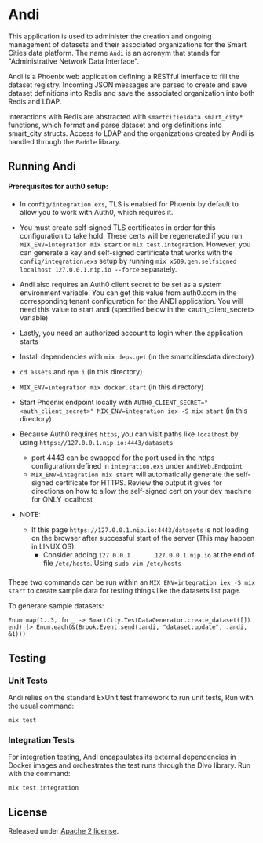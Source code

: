 # Andi

This application is used to administer the creation and ongoing management of datasets and their associated organizations for the Smart Cities data platform. The name `Andi` is an acronym that stands for "Administrative Network Data Interface".

Andi is a Phoenix web application defining a RESTful interface to fill the dataset registry. Incoming JSON messages are parsed to create and save dataset definitions into Redis and save the associated organization into both Redis and LDAP.

Interactions with Redis are abstracted with `smartcitiesdata.smart_city*` functions, which format and parse dataset and org definitions into smart_city structs. Access to LDAP and the organizations created by Andi is handled through the `Paddle` library.

## Running Andi

#### Prerequisites for auth0 setup: 
- In `config/integration.exs`, TLS is enabled for Phoenix by default to allow you to work with Auth0, which requires it.
- You must create self-signed TLS certificates in order for this configuration to take hold. These certs will be regenerated if you run `MIX_ENV=integration mix start` or `mix test.integration`. However, you can generate a key and self-signed certificate that works with the `config/integration.exs` setup by running `mix x509.gen.selfsigned localhost 127.0.0.1.nip.io --force` separately.
- Andi also requires an Auth0 client secret to be set as a system environment variable. You can get this value from auth0.com in the corresponding tenant configuration for the ANDI application. You will need this value to start andi (specified below in the <auth_client_secret> variable)
- Lastly, you need an authorized account to login when the application starts


- Install dependencies with `mix deps.get` (in the smartcitiesdata directory)
- `cd assets` and `npm i` (in this directory)
- `MIX_ENV=integration mix docker.start` (in this directory)
- Start Phoenix endpoint locally with `AUTH0_CLIENT_SECRET="<auth_client_secret>" MIX_ENV=integration iex -S mix start` (in this directory)
- Because Auth0 requires `https`, you can visit paths like `localhost` by using `https://127.0.0.1.nip.io:4443/datasets`
	- port 4443 can be swapped for the port used in the https configuration defined in `integration.exs` under `AndiWeb.Endpoint`
    - `MIX_ENV=integration mix start` will automatically generate the self-signed certificate for HTTPS. Review the output it gives for directions on how to allow the self-signed cert on your dev machine for ONLY localhost

- NOTE:
  - If this page `https://127.0.0.1.nip.io:4443/datasets` is not loading on the browser after successful start of the server (This may happen in LINUX OS).
    - Consider adding `127.0.0.1       127.0.0.1.nip.io` at the end of file `/etc/hosts`. Using `sudo vim /etc/hosts`

###

These two commands can be run within an `MIX_ENV=integration iex -S mix start` to create sample data for testing things like the datasets list page.

To generate sample datasets:
```
Enum.map(1..3, fn _ -> SmartCity.TestDataGenerator.create_dataset([]) end) |> Enum.each(&(Brook.Event.send(:andi, "dataset:update", :andi, &1)))
```

## Testing

### Unit Tests

Andi relies on the standard ExUnit test framework to run unit tests, Run with the usual command:

`mix test`

### Integration Tests

For integration testing, Andi encapsulates its external dependencies in Docker images and orchestrates the test runs through the Divo library. Run with the command:

`mix test.integration`

## License

Released under [Apache 2 license](https://github.com/Datastillery/smartcitiesdata/blob/master/LICENSE).
